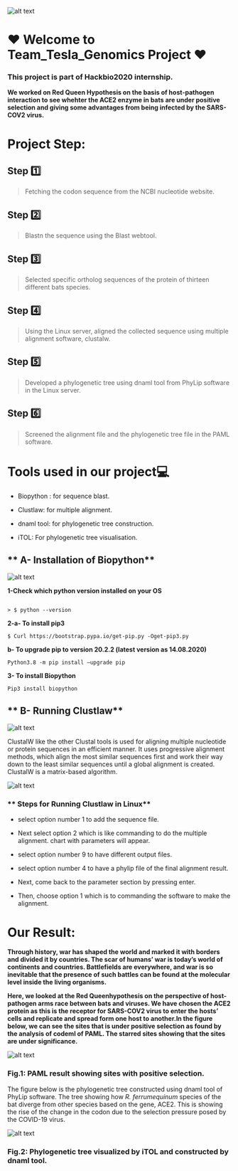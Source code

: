 ![alt text](https://github.com/akiid777/Stage1_Team_Tesla/blob/master/WhatsApp%20Image%202020-08-14%20at%2011.52.18%20PM.jpeg)

# :heart: Welcome to Team_Tesla_Genomics Project :heart:
### This project is part of Hackbio2020 internship.

**We worked on Red Queen Hypothesis on the basis of host-pathogen interaction to see whehter the ACE2 enzyme in bats are under positive selection and giving some advantages from being infected by the SARS-COV2 virus.** 

# Project Step:
## Step :one: 
> Fetching the codon sequence from the NCBI nucleotide website.
## Step :two: 
> Blastn the sequence using the Blast webtool.
## Step :three:  
> Selected specific ortholog sequences of the protein of thirteen different bats species.
## Step :four: 
> Using the Linux server, aligned the collected sequence using multiple alignment software, clustalw.
## Step :five: 
> Developed a phylogenetic tree using dnaml tool from PhyLip software in the Linux server.
## Step :six: 
> Screened the alignment file and the phylogenetic tree file in the PAML software.


# **Tools used in our project**💻
- Biopython : for sequence blast.

- Clustlaw: for multiple alignment.

- dnaml tool: for phylogenetic tree construction.

- iTOL: For phylogenetic tree visualisation.

## ** A- Installation of Biopython**
![alt text](https://upload.wikimedia.org/wikipedia/commons/1/13/Biopython_logo.png)

**1-Check which python version installed on your OS**
 ```

> $ python --version

```
**2-a- To install pip3**
```
$ Curl https://bootstrap.pypa.io/get-pip.py -Oget-pip3.py

```

**b- To upgrade pip to version 20.2.2 (latest version as 14.08.2020)**
```
Python3.8 -m pip install —upgrade pip
```
**3- To  install Biopython**
```
Pip3 install biopython
```
## ** B- Running Clustlaw**

![alt text](https://github.com/akiid777/Stage1_Team_Tesla/blob/master/WhatsApp%20Image%202020-08-14%20at%2011.25.40%20PM.jpeg)

ClustalW like the other Clustal tools is used for aligning multiple nucleotide or protein sequences in an efficient manner. It uses progressive alignment methods, which align the most similar sequences first and work their way down to the least similar sequences until a global alignment is created. ClustalW is a matrix-based algorithm.

![alt text](https://github.com/akiid777/Stage1_Team_Tesla/blob/master/Clustal_W.png)

### ** Steps for Running Clustlaw in Linux**

- select option number 1 to add the sequence file.

- Next select option 2 which is like commanding to do the multiple alignment. chart with parameters will appear.

- select option number 9 to have different output files.

- select option number 4 to have a phylip file of the final alignment result.

- Next, come back to the parameter section by pressing enter.

- Then, choose option 1 which is to commanding the software to make the alignment.


# Our Result:
**Through history, war has shaped the world and marked it with borders and divided it by countries. The scar of humans’ war is today’s world of continents and countries. Battlefields are everywhere, and war is so inevitable that the presence of such battles can be found at the molecular level inside the living organisms.** 

**Here,  we  looked  at  the  Red  Queenhypothesis  on  the  perspective  of  host-pathogen  arms  race between  bats  and  viruses.  We  have  chosen  the  ACE2  protein  as  this  is  the  receptor  for  SARS-COV2 virus to enter the hosts’ cells and replicate and spread form one host to another.In the figure below, we can see the sites that is under positive selection as found by the analysis of codeml of PAML. The starred sites showing that the sites are under significance.**

![alt text](https://github.com/akiid777/Stage1_Team_Tesla/blob/master/PMAL%20result.jpg)

### Fig.1: PAML result showing sites with positive selection.

The figure below is the phylogenetic tree constructed using dnaml tool of PhyLip software. The tree showing how *R. ferrumequinum* species of the bat diverge from other species based on the gene, ACE2. This is showing the rise of the change in the codon due to the selection pressure posed by the COVID-19 virus.

![alt text](https://github.com/akiid777/Stage1_Team_Tesla/blob/master/Phylogenetic_tree.png)

### Fig.2: Phylogenetic tree visualized by iTOL and constructed by dnaml tool.
